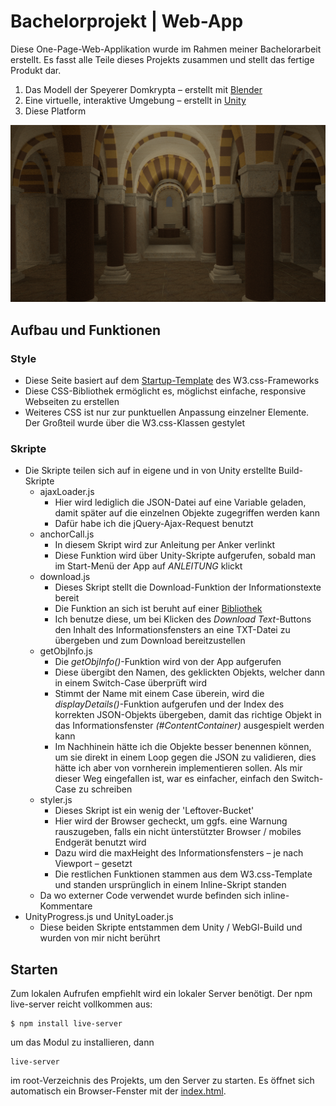 
# Bachelorprojekt | Web-App

Diese One-Page-Web-Applikation wurde im Rahmen meiner Bachelorarbeit erstellt. 
Es fasst alle Teile dieses Projekts zusammen und stellt das fertige Produkt dar.

 1. Das Modell der Speyerer Domkrypta – erstellt mit [Blender](https://github.com/dsteige1/bachelorarbeit_blender)
 2. Eine virtuelle, interaktive Umgebung – erstellt in [Unity](https://github.com/dsteige1/bachelorarbeit_unity)
 3. Diese Platform
 
![Krypta-Render](https://github.com/dsteige1/bachelorarbeit_webApp/blob/master/img/crypt_render.png)
## Aufbau und Funktionen
### Style
- Diese Seite basiert auf dem [Startup-Template](https://w3cssthemes.com/themes/w3-css-startup/) des W3.css-Frameworks
- Diese CSS-Bibliothek ermöglicht es, möglichst einfache, responsive Webseiten zu erstellen
- Weiteres CSS ist nur zur punktuellen Anpassung einzelner Elemente. Der Großteil wurde über die W3.css-Klassen gestylet
### Skripte
- Die Skripte teilen sich auf in eigene und in von Unity erstellte Build-Skripte
	- ajaxLoader.js
		- Hier wird lediglich die JSON-Datei auf eine Variable geladen, damit später auf die einzelnen Objekte zugegriffen werden kann
		- Dafür habe ich die jQuery-Ajax-Request benutzt
	- anchorCall.js
		- In diesem Skript wird zur Anleitung per Anker verlinkt
		- Diese Funktion wird über Unity-Skripte aufgerufen, sobald man im Start-Menü der App auf _ANLEITUNG_ klickt
	-  download.js
		- Dieses Skript stellt die Download-Funktion der Informationstexte bereit
		- Die Funktion an sich ist beruht auf einer [Bibliothek](http://danml.com/download.html)
		- Ich benutze diese, um bei Klicken des _Download Text_-Buttons den Inhalt des Informationsfensters an eine TXT-Datei zu übergeben und zum Download bereitzustellen
	- getObjInfo.js
		- Die _getObjInfo()_-Funktion wird von der App aufgerufen
		- Diese übergibt den Namen, des geklickten Objekts, welcher dann in einem Switch-Case überprüft wird
		- Stimmt der Name mit einem Case überein, wird die _displayDetails()_-Funktion aufgerufen und der Index des korrekten JSON-Objekts übergeben, damit das richtige Objekt in das Informationsfenster _(#ContentContainer)_ ausgespielt werden kann
		- Im Nachhinein hätte ich die Objekte besser benennen können, um sie direkt in einem Loop gegen die JSON zu validieren, dies hätte ich aber von vornherein implementieren sollen. Als mir dieser Weg eingefallen ist, war es einfacher, einfach den Switch-Case zu schreiben
	-  styler.js
		- Dieses Skript ist ein wenig der 'Leftover-Bucket'
		- Hier wird der Browser gecheckt, um ggfs. eine Warnung rauszugeben, falls ein nicht ünterstützter Browser / mobiles Endgerät benutzt wird
		- Dazu wird die maxHeight des Informationsfensters – je nach Viewport – gesetzt
		- Die restlichen Funktionen stammen aus dem W3.css-Template und standen ursprünglich in einem Inline-Skript standen
	- Da wo externer Code verwendet wurde befinden sich inline-Kommentare
- UnityProgress.js und UnityLoader.js
	- Diese beiden Skripte entstammen dem Unity / WebGl-Build und wurden von mir nicht berührt
## Starten
Zum lokalen Aufrufen empfiehlt wird ein lokaler Server benötigt.
Der npm live-server reicht vollkommen aus:

    $ npm install live-server
um das Modul zu installieren, dann

    live-server
im root-Verzeichnis des Projekts, um den Server zu starten.
Es öffnet sich automatisch ein Browser-Fenster mit der [index.html](https://github.com/dsteige1/bachelorarbeit_webApp/blob/master/index.html).
